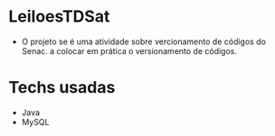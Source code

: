 # LeiloesTDSat
- O projeto se é uma atividade sobre vercionamento de códigos do Senac. a colocar em prática o versionamento de códigos.
# Techs usadas
- Java
- MySQL